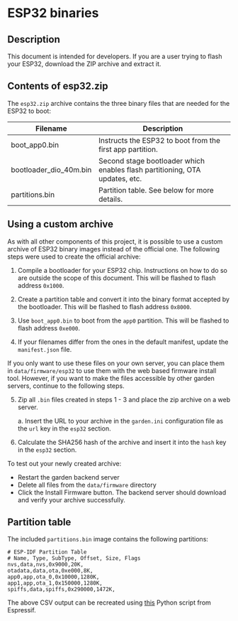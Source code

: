 # ESP32 binaries

## Description
This document is intended for developers. If you are a user trying to flash your ESP32, download the ZIP archive and extract it.

## Contents of esp32.zip
The `esp32.zip` archive contains the three binary files that are needed for the ESP32 to boot:

| Filename               | Description                                                                 |
| ---------------------- | --------------------------------------------------------------------------- |
| boot_app0.bin          | Instructs the ESP32 to boot from the first app partition.                   |
| bootloader_dio_40m.bin | Second stage bootloader which enables flash partitioning, OTA updates, etc. |
| partitions.bin         | Partition table. See below for more details.                                |

## Using a custom archive
As with all other components of this project, it is possible to use a custom archive of ESP32 binary images instead of the official one. The following steps were used to create the official archive:

1. Compile a bootloader for your ESP32 chip. Instructions on how to do so are outside the scope of this document. This will be flashed to flash address `0x1000`.

2. Create a partition table and convert it into the binary format accepted by the bootloader. This will be flashed to flash address `0x8000`.

3. Use `boot_app0.bin` to boot from the `app0` partition. This will be flashed to flash address `0xe000`.

4. If your filenames differ from the ones in the default manifest, update the `manifest.json` file.

If you only want to use these files on your own server, you can place them in `data/firmware/esp32` to use them with the web based firmware install tool. However, if you want to make the files accessible by other garden servers, continue to the following steps.

5. Zip all `.bin` files created in steps 1 - 3 and place the zip archive on a web server.

    a. Insert the URL to your archive in the `garden.ini` configuration file as the `url` key in the `esp32` section.

6. Calculate the SHA256 hash of the archive and insert it into the `hash` key in the `esp32` section.

To test out your newly created archive:
  * Restart the garden backend server
  * Delete all files from the `data/firmware` directory
  * Click the Install Firmware button. The backend server should download and verify your archive successfully.

## Partition table
The included `partitions.bin` image contains the following partitions:
```
# ESP-IDF Partition Table
# Name, Type, SubType, Offset, Size, Flags
nvs,data,nvs,0x9000,20K,
otadata,data,ota,0xe000,8K,
app0,app,ota_0,0x10000,1280K,
app1,app,ota_1,0x150000,1280K,
spiffs,data,spiffs,0x290000,1472K,
```

The above CSV output can be recreated using [this](https://github.com/espressif/esp-idf/blob/4a011f3/components/partition_table/gen_esp32part.py) Python script from Espressif.